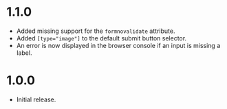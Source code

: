 # 1.1.0

- Added missing support for the `formnovalidate` attribute.
- Added `[type="image"]` to the default submit button selector.
- An error is now displayed in the browser console if an input is missing a label.

# 1.0.0

- Initial release.